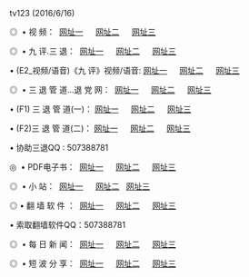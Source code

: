 tv123 (2016/6/16)
<p>◎   • 视 频： 
<a href="http://tv23.ze.cx/tv/" target="_blank">网址一</a> 　 
<a href="http://tv23.ze.cx/9018.html" target="_blank">网址二</a> 　 
<a href="http://tv23.ze.cx/9449.html" target="_blank">网址三</a></p>
<p>◎   • 九 评.三 退：  
<a href="http://tv23.ze.cx/t/" target="_blank">网址一</a> 　 
<a href="http://tv23.ze.cx/v/" target="_blank">网址二</a> 　 
<a href="http://tv23.ze.cx/tt/" target="_blank">网址三</a> 　</p>
<p>  • (E2_视频/语音)《九 评》视频/语音: 
<a href="http://tv23.ze.cx/v/" target="_blank">网址一</a> 　 
<a href="http://tv23.ze.cx/v/" target="_blank">网址二</a> 　 
<a href="http://tv23.ze.cx/v/" target="_blank">网址三</a></p>
<p>◎   • 三 退 管 道...退 党 网：  
<a href="http://tv23.ze.cx/go/8/" target="_blank">网址一</a> 　 
<a href="http://tv23.ze.cx/go/8/" target="_blank">网址二</a> 　 
<a href="http://tv23.ze.cx/go/8/" target="_blank">网址三</a></p>
<p>  • (F1) 三 退 管 道(一)： 
<a href="http://tv23.ze.cx/d/" target="_blank">网址一</a> 　 
<a href="http://tv23.ze.cx/d/" target="_blank">网址二</a> 　 
<a href="http://tv23.ze.cx/d/" target="_blank">网址三</a></p>
<p>  • (F2)三 退 管 道(二)： 
<a href="http://tv23.ze.cx/dd/" target="_blank">网址一</a> 　 
<a href="http://tv23.ze.cx/dd/" target="_blank">网址二</a> 　 
<a href="http://tv23.ze.cx/dd/" target="_blank">网址三</a></p>
<p>  • 协助三退QQ : 507388781</p>
<p>◎   • PDF电子书：  
<a href="http://tv23.ze.cx/p/" target="_blank">网址一</a> 　 
<a href="http://tv23.ze.cx/p/" target="_blank">网址二</a> 　 
<a href="http://tv23.ze.cx/p/" target="_blank">网址三</a></p>
<p>◎ </span>  •  小 站：  
<a href="http://tv23.ze.cx/" target="_blank">网址一</a> 　 
<a href="http://tv23.ze.cx/" target="_blank">网址二</a>   
<a href="http://tv23.ze.cx/" target="_blank">网址三</a></p>
<p>◎  • 翻 墙 软 件 ：  
<a href="http://tv23.ze.cx/f/" target="_blank">网址一</a> 　 
<a href="http://tv23.ze.cx/ff/" target="_blank">网址二</a> 　 
<a href="http://tv23.ze.cx/f/" target="_blank">网址三</a></p>
<p>  • 索取翻墙软件QQ：507388781</p>
<p>◎ </span>  • 每 日 新 闻：  
<a href="http://tv23.ze.cx/day/" target="_blank">网址一</a> 　 
<a href="http://tv23.ze.cx/day/" target="_blank">网址二</a> 　 
<a href="http://tv23.ze.cx/day/" target="_blank">网址三</a></p>
<p>◎ </span>  • 短 波 分 享：  
<a href="http://tv23.ze.cx/h/" target="_blank">网址一</a> 　 
<a href="http://tv23.ze.cx/h/" target="_blank">网址二</a> 　 
<a href="http://tv23.ze.cx/h/" target="_blank">网址三</a></p>
